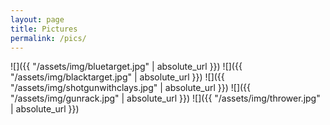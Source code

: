 ```yaml
---
layout: page
title: Pictures
permalink: /pics/
---
```


![]({{ "/assets/img/bluetarget.jpg" | absolute_url }})
![]({{ "/assets/img/blacktarget.jpg" | absolute_url }})
![]({{ "/assets/img/shotgunwithclays.jpg" | absolute_url }})
![]({{ "/assets/img/gunrack.jpg" | absolute_url }})
![]({{ "/assets/img/thrower.jpg" | absolute_url }})